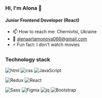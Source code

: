 ### HI, I'm Alona 👋

#### Junior Frontend Developer (React)

- 📫 How to reach me:  Chernivtsi, Ukraine
- 📧 alenaartamonova066@gmail.com
- ⚡ Fun fact: I don't watch movies

### Technology stack

![html](https://img.shields.io/badge/-html-5d82d8?style=for-the-badge&logo=html&logoColor=47C5FB)
![css](https://img.shields.io/badge/-css-5d82d8?style=for-the-badge&logo=css&logoColor=47C5FB)
![JavaScript](https://img.shields.io/badge/-JavaScript-5d82d8?style=for-the-badge&logo=JavaScript&logoColor=ffe201)

![Redux](https://img.shields.io/badge/-Redux-5d82d8?style=for-the-badge&logo=Redux&logoColor=47C5FB)
![React](https://img.shields.io/badge/-React-5d82d8?style=for-the-badge&logo=React&logoColor=47C5FB)

![Sass](https://img.shields.io/badge/-Sass-5d82d8?style=for-the-badge&logo=Sass&logoColor=ffffff)
![Figma](https://img.shields.io/badge/-Figma-5d82d8?style=for-the-badge&logo=Figma&logoColor=ffffff)
![jq](https://img.shields.io/badge/-jQuery-5d82d8?style=for-the-badge&logo=jQuery&logoColor=3227b7)
![Bootstrap](https://img.shields.io/badge/-Bootstrap-5d82d8?style=for-the-badge&logo=Bootstrap&logoColor=3227b7)


